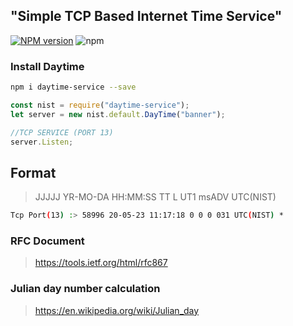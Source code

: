 ## "Simple TCP Based Internet Time Service"
[![NPM version][npm-image]][npm-url]
![npm](https://img.shields.io/npm/dt/daytime-service)

### Install Daytime
```bash
npm i daytime-service --save
```

```js
const nist = require("daytime-service");
let server = new nist.default.DayTime("banner");

//TCP SERVICE (PORT 13)
server.Listen;
```
## Format
> JJJJJ YR-MO-DA HH:MM:SS TT L UT1 msADV UTC(NIST) <OTM>
   
```bash
Tcp Port(13) :> 58996 20-05-23 11:17:18 0 0 0 031 UTC(NIST) *
```

### RFC Document
> https://tools.ietf.org/html/rfc867

### Julian day number calculation
> https://en.wikipedia.org/wiki/Julian_day

   [npm-image]: https://img.shields.io/npm/v/daytime-service.svg?style=flat 
   [npm-url]: https://npmjs.org/package/daytime-service 
